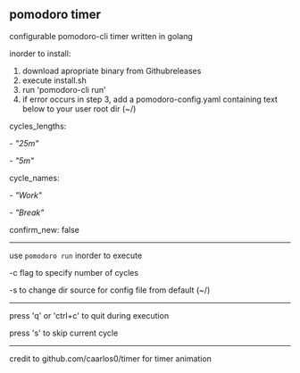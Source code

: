 pomodoro timer
---

configurable pomodoro-cli timer written in golang


inorder to install:
1) download apropriate binary from Githubreleases
2) execute install.sh
3) run 'pomodoro-cli run'
4) if error occurs in step 3, add a pomodoro-config.yaml containing text below to your user root dir (~/) 

cycles_lengths:

  _- "25m"_

  _- "5m"_

cycle_names:

  _- "Work"_

  _- "Break"_

confirm_new: false


---

use `pomodoro run` inorder to execute

-c flag to specify number of cycles

-s to change dir source for config file from default (~/)

---
press 'q' or 'ctrl+c' to quit during execution

press 's' to skip current cycle

---

credit to github.com/caarlos0/timer for timer animation


